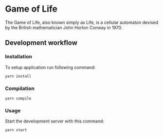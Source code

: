 # Game of Life

The Game of Life, also known simply as Life, is a cellular automaton devised by the British mathematician John Horton Conway in 1970.

## Development workflow

### Installation

To setup application run following command:
```
yarn install
```

### Compilation

```
yarn compile
```

### Usage

Start the development server with this command:

```
yarn start
```
